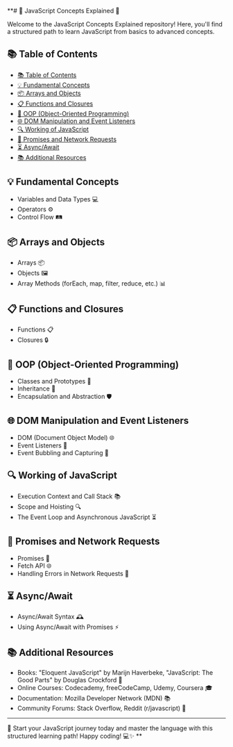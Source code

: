 **# 🚀 JavaScript Concepts Explained 📘

Welcome to the JavaScript Concepts Explained repository! Here, you'll find a structured path to learn JavaScript from basics to advanced concepts.

## 📚 Table of Contents

- [📚 Table of Contents](#-table-of-contents)
- [💡 Fundamental Concepts](#-fundamental-concepts)
- [📦 Arrays and Objects](#-arrays-and-objects)
- [📋 Functions and Closures](#-functions-and-closures)
- [🧬 OOP (Object-Oriented Programming)](#-oop-object-oriented-programming)
- [🌐 DOM Manipulation and Event Listeners](#-dom-manipulation-and-event-listeners)
- [🔍 Working of JavaScript](#-working-of-javascript)
- [📡 Promises and Network Requests](#-promises-and-network-requests)
- [⏳ Async/Await](#-asyncawait)
- [📚 Additional Resources](#-additional-resources)

## 💡 Fundamental Concepts

- Variables and Data Types 💻
- Operators ⚙️
- Control Flow 🛤️

## 📦 Arrays and Objects

- Arrays 📦
- Objects 🖼️
- Array Methods (forEach, map, filter, reduce, etc.) 📊

## 📋 Functions and Closures

- Functions 📋
- Closures 🔒

## 🧬 OOP (Object-Oriented Programming)

- Classes and Prototypes 🔄
- Inheritance 🧬
- Encapsulation and Abstraction 🛡️

## 🌐 DOM Manipulation and Event Listeners

- DOM (Document Object Model) 🌐
- Event Listeners 🎉
- Event Bubbling and Capturing 🔄

## 🔍 Working of JavaScript

- Execution Context and Call Stack 📚
- Scope and Hoisting 🔍
- The Event Loop and Asynchronous JavaScript ⏳

## 📡 Promises and Network Requests

- Promises 🔗
- Fetch API 🌐
- Handling Errors in Network Requests 🚨

## ⏳ Async/Await

- Async/Await Syntax 🕰️
- Using Async/Await with Promises ⚡

## 📚 Additional Resources

- Books: "Eloquent JavaScript" by Marijn Haverbeke, "JavaScript: The Good Parts" by Douglas Crockford 📖
- Online Courses: Codecademy, freeCodeCamp, Udemy, Coursera 🎓
- Documentation: Mozilla Developer Network (MDN) 📚
- Community Forums: Stack Overflow, Reddit (r/javascript) 💬

---

🚀 Start your JavaScript journey today and master the language with this structured learning path! Happy coding! 💻✨
**
